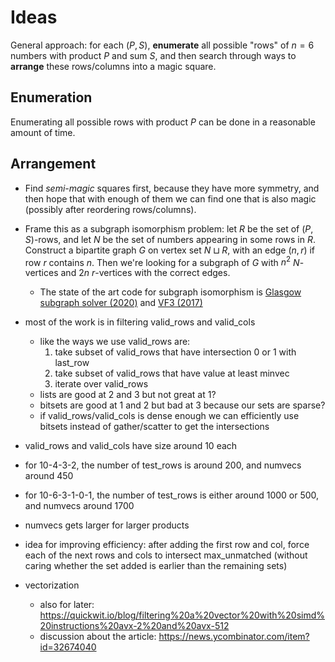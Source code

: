 # Ideas

General approach: for each $(P, S)$, **enumerate** all possible "rows" of $n = 6$ numbers with product $P$ and sum $S$, and then search through ways to **arrange** these rows/columns into a magic square.

## Enumeration

Enumerating all possible rows with product $P$ can be done in a reasonable amount of time. 

## Arrangement

* Find *semi-magic* squares first, because they have more symmetry, and then hope that with enough of them we can find one that is also magic (possibly after reordering rows/columns).
* Frame this as a subgraph isomorphism problem: let $R$ be the set of $(P, S)$-rows, and let $N$ be the set of numbers appearing in some rows in $R$. Construct a bipartite graph $G$ on vertex set $N\sqcup R$, with an edge $(n, r)$ if row $r$ contains $n$. Then we're looking for a subgraph of $G$ with $n^2$ $N$-vertices and $2n$ $r$-vertices with the correct edges.
  * The state of the art code for subgraph isomorphism is [Glasgow subgraph solver (2020)](https://github.com/ciaranm/glasgow-subgraph-solver) and [VF3 (2017)](https://github.com/MiviaLab/vf3lib)

* most of the work is in filtering valid_rows and valid_cols
	* like the ways we use valid_rows are:
		1. take subset of valid_rows that have intersection 0 or 1 with last_row
		2. take subset of valid_rows that have value at least minvec
		3. iterate over valid_rows
	* lists are good at 2 and 3 but not great at 1?
	* bitsets are good at 1 and 2 but bad at 3 because our sets are sparse?
	* if valid_rows/valid_cols is dense enough we can efficiently use bitsets instead of gather/scatter to get the intersections
* valid_rows and valid_cols have size around 10 each
* for 10-4-3-2, the number of test_rows is around 200, and numvecs around 450
* for 10-6-3-1-0-1, the number of test_rows is either around 1000 or 500, and numvecs around 1700
* numvecs gets larger for larger products

* idea for improving efficiency: after adding the first row and col, force each of the next rows and cols to intersect max_unmatched (without caring whether the set added is earlier than the remaining sets)

* vectorization
	* also for later: https://quickwit.io/blog/filtering%20a%20vector%20with%20simd%20instructions%20avx-2%20and%20avx-512
  * discussion about the article: https://news.ycombinator.com/item?id=32674040
